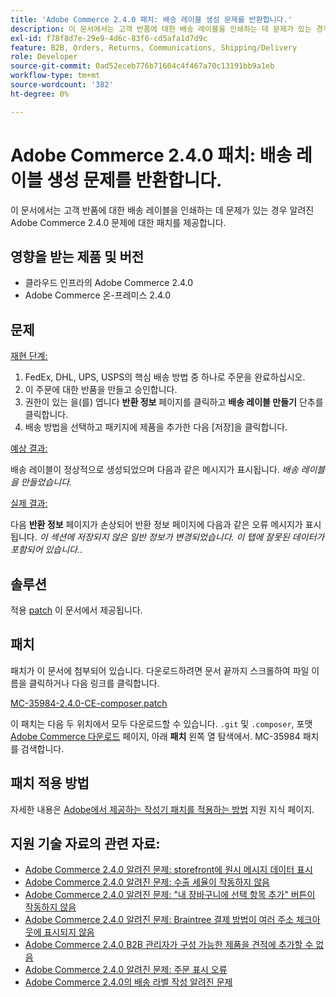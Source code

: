 ```yaml
---
title: 'Adobe Commerce 2.4.0 패치: 배송 레이블 생성 문제를 반환합니다.'
description: 이 문서에서는 고객 반품에 대한 배송 레이블을 인쇄하는 데 문제가 있는 경우 알려진 Adobe Commerce 2.4.0 문제에 대한 패치를 제공합니다.
exl-id: f78f8d7e-29e9-4d6c-83f6-cd5afa1d7d9c
feature: B2B, Orders, Returns, Communications, Shipping/Delivery
role: Developer
source-git-commit: 0ad52eceb776b71604c4f467a70c13191bb9a1eb
workflow-type: tm+mt
source-wordcount: '382'
ht-degree: 0%

---
```


# Adobe Commerce 2.4.0 패치: 배송 레이블 생성 문제를 반환합니다.

이 문서에서는 고객 반품에 대한 배송 레이블을 인쇄하는 데 문제가 있는 경우 알려진 Adobe Commerce 2.4.0 문제에 대한 패치를 제공합니다.

## 영향을 받는 제품 및 버전

* 클라우드 인프라의 Adobe Commerce 2.4.0
* Adobe Commerce 온-프레미스 2.4.0

## 문제

<u>재현 단계:</u>

1. FedEx, DHL, UPS, USPS의 핵심 배송 방법 중 하나로 주문을 완료하십시오.
1. 이 주문에 대한 반품을 만들고 승인합니다.
1. 권한이 있는 을(를) 엽니다 **반환 정보** 페이지를 클릭하고 **배송 레이블 만들기** 단추를 클릭합니다.
1. 배송 방법을 선택하고 패키지에 제품을 추가한 다음 [저장]을 클릭합니다.

<u>예상 결과:</u>

배송 레이블이 정상적으로 생성되었으며 다음과 같은 메시지가 표시됩니다. *배송 레이블을 만들었습니다.*

<u>실제 결과:</u>

다음 **반환 정보** 페이지가 손상되어 반환 정보 페이지에 다음과 같은 오류 메시지가 표시됩니다. *이 섹션에 저장되지 않은 일반 정보가 변경되었습니다. 이 탭에 잘못된 데이터가 포함되어 있습니다.*.

## 솔루션

적용 [patch](assets/MC-35984-2.4.0-CE-composer.patch.zip) 이 문서에서 제공됩니다.

## 패치

패치가 이 문서에 첨부되어 있습니다. 다운로드하려면 문서 끝까지 스크롤하여 파일 이름을 클릭하거나 다음 링크를 클릭합니다.

[MC-35984-2.4.0-CE-composer.patch](assets/MC-35984-2.4.0-CE-composer.patch.zip)

이 패치는 다음 두 위치에서 모두 다운로드할 수 있습니다. `.git` 및 `.composer`, 포맷 [Adobe Commerce 다운로드](https://magento.com/tech-resources/download) 페이지, 아래 **패치** 왼쪽 열 탐색에서. MC-35984 패치를 검색합니다.

## 패치 적용 방법

자세한 내용은 [Adobe에서 제공하는 작성기 패치를 적용하는 방법](/help/how-to/general/how-to-apply-a-composer-patch-provided-by-magento.md) 지원 지식 페이지.

## 지원 기술 자료의 관련 자료:

* [Adobe Commerce 2.4.0 알려진 문제: storefront에 원시 메시지 데이터 표시](/help/troubleshooting/storefront/magento-2-4-0-issue-storefront-raw-message-data-display.md)
* [Adobe Commerce 2.4.0 알려진 문제: 수출 세율이 작동하지 않음](/help/troubleshooting/miscellaneous/magento-2-4-0-known-issue-export-tax-rates-does-not-work.md)
* [Adobe Commerce 2.4.0 알려진 문제: &quot;내 장바구니에 선택 항목 추가&quot; 버튼이 작동하지 않음](/help/troubleshooting/miscellaneous/magento-2-4-0-add-selections-to-my-cart-does-not-work.md)
* [Adobe Commerce 2.4.0 알려진 문제: Braintree 결제 방법이 여러 주소 체크아웃에 표시되지 않음](/help/troubleshooting/payments/magento-2-4-0-braintree-not-in-multiple-addresses-checkout.md)
* [Adobe Commerce 2.4.0 B2B 관리자가 구성 가능한 제품을 견적에 추가할 수 없음](/help/troubleshooting/miscellaneous/magento-2-4-0-b2b-admin-can-t-add-configurable-product-to-quote.md)
* [Adobe Commerce 2.4.0 알려진 문제: 주문 표시 오류](/help/troubleshooting/storefront/magento-2-4-0-known-issue-orders-display-error.md)
* [Adobe Commerce 2.4.0의 배송 라벨 작성 알려진 문제](/help/troubleshooting/known-issues-patches-attached/shipping-labels-creation-known-issue-in-magento-2-4-0.md)

